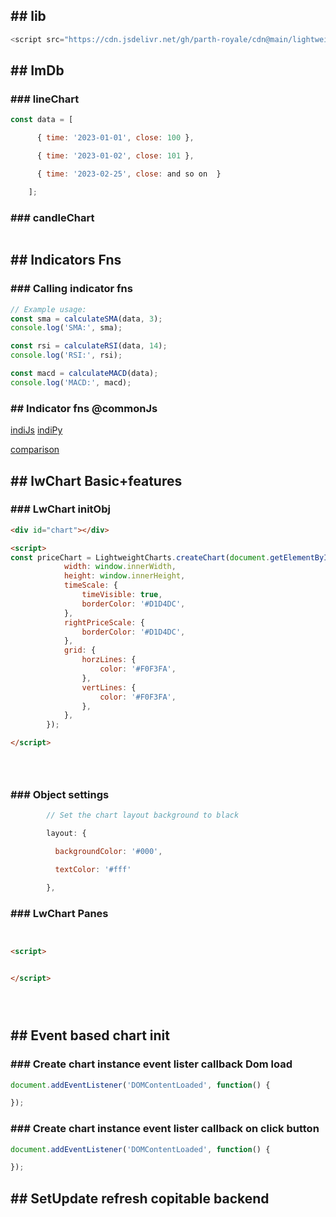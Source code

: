 ## \## lib

````js
<script src="https://cdn.jsdelivr.net/gh/parth-royale/cdn@main/lightweight-charts.standalone.production.js"></script>
````

## \## ImDb

### \### lineChart

````js
const data = [

      { time: '2023-01-01', close: 100 },

      { time: '2023-01-02', close: 101 },

      { time: '2023-02-25', close: and so on  }

    ];

````

### \### candleChart

````js

````

## \## Indicators Fns

### \### Calling indicator fns

````js
// Example usage:
const sma = calculateSMA(data, 3);
console.log('SMA:', sma);

const rsi = calculateRSI(data, 14);
console.log('RSI:', rsi);

const macd = calculateMACD(data);
console.log('MACD:', macd);
````

### \## Indicator fns @commonJs

[indiJs](indiJs.md)
[indiPy](indiPy.md)

[comparison](comparison.md)

## \## lwChart   Basic+features

### \### LwChart initObj

````html
<div id="chart"></div>

<script>
const priceChart = LightweightCharts.createChart(document.getElementById('chart'), {
            width: window.innerWidth,
            height: window.innerHeight,
            timeScale: {
                timeVisible: true,
                borderColor: '#D1D4DC',
            },
            rightPriceScale: {
                borderColor: '#D1D4DC',
            },
            grid: {
                horzLines: {
                    color: '#F0F3FA',
                },
                vertLines: {
                    color: '#F0F3FA',
                },
            },
        });

</script>





````

### \### Object settings

````js
        // Set the chart layout background to black

        layout: {

          backgroundColor: '#000',

          textColor: '#fff'

        },
````

### \### LwChart Panes

````html


<script>


</script>





````

## \## Event based chart init

### \### Create chart instance event lister callback  Dom load

````js
document.addEventListener('DOMContentLoaded', function() {

});

````

### \### Create chart instance event lister callback  on click button

````js
document.addEventListener('DOMContentLoaded', function() {

});

````

## \## SetUpdate refresh copitable backend

````js
````
